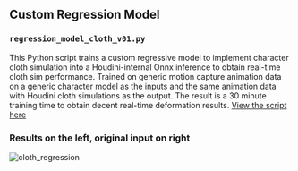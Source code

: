 ## Custom Regression Model

### `regression_model_cloth_v01.py`
This Python script trains a custom regressive model to implement character cloth simulation into a Houdini-internal Onnx inference to obtain real-time cloth sim performance. Trained on generic motion capture animation data on a generic character model as the inputs and the same animation data with Houdini cloth simulations as the output. The result is a 30 minute training time to obtain decent real-time deformation results.
[View the script here](https://github.com/JMTechArt/Pipeline-Examples/blob/main/Machine_Learning/Custom_Regression_Model/regression_model_cloth_v01.py)

### Results on the left, original input on right
![cloth_regression](../IMG/ClothRegression.gif)